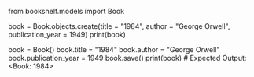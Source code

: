 from bookshelf.models import Book

book = Book.objects.create(title = "1984", author = "George Orwell", publication_year = 1949) print(book)

book = Book()
book.title = "1984"
book.author = "George Orwell"
book.publication_year = 1949
book.save()
print(book) # Expected Output: <Book: 1984>